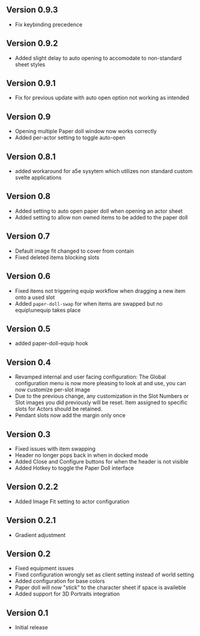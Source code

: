 ## Version 0.9.3
- Fix keybinding precedence

## Version 0.9.2
- Added slight delay to auto opening to accomodate to non-standard sheet styles

## Version 0.9.1
- Fix for previous update with auto open option not working as intended

## Version 0.9
- Opening multiple Paper doll window now works correctly
- Added per-actor setting to toggle auto-open

## Version 0.8.1
- added workaround for a5e sysytem which utilizes non standard custom svelte applications

## Version 0.8
- Added setting to auto open paper doll when opening an actor sheet
- Added setting to allow non owned items to be added to the paper doll

## Version 0.7
- Default image fit changed to cover from contain
- Fixed deleted items blocking slots

## Version 0.6
- Fixed items not triggering equip workflow when dragging a new item onto a used slot
- Added `paper-doll-swap` for when items are swapped but no equip\unequip takes place

## Version 0.5
- added paper-doll-equip hook

## Version 0.4
- Revamped internal and user facing configuration: The Global configuration menu is now more pleasing to look at and use, you can now customize per-slot image
- Due to the previous change, any customization in the Slot Numbers or Slot images you did previously will be reset. Item assigned to specific slots for Actors should be retained.
- Pendant slots now add the margin only once

## Version 0.3
- Fixed issues with item swapping
- Header no longer pops back in when in docked mode
- Added Close and Configure buttons for when the header is not visible
- Added Hotkey to toggle the Paper Doll interface

## Version 0.2.2
- Added Image Fit setting to actor configuration

## Version 0.2.1
- Gradient adjustment

## Version 0.2
- Fixed equipment issues
- Fixed configuration wrongly set as client setting instead of world setting
- Added configuration for base colors
- Paper doll will now "stick" to the character sheet if space is availeble
- Added support for 3D Portraits integration

## Version 0.1
- Initial release